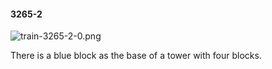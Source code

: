 #### 3265-2
![train-3265-2-0.png](https://github.com/lil-lab/nlvr/raw/master/nlvr/train/images/20/train-3265-2-0.png "train-3265-2-0.png")

There is a blue block as the base of a tower with four blocks.